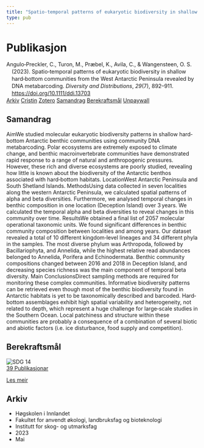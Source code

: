 ```yaml
---
title: "Spatio‐temporal patterns of eukaryotic biodiversity in shallow hard‐bottom communities from the West Antarctic Peninsula revealed by DNA metabarcoding"
type: pub
---
```

<h1>Publikasjon</h1>
<article id="csl-bib-container-PKTMW4E7" class="csl-bib-container">
  <div class="csl-bib-body" style="line-height: 1.35; padding-left: 1em; text-indent:-1em;">
  <div class="csl-entry">Angulo&#x2010;Preckler, C., Turon, M., Pr&#xE6;bel, K., Avila, C., &amp; Wangensteen, O. S. (2023). Spatio&#x2010;temporal patterns of eukaryotic biodiversity in shallow hard&#x2010;bottom communities from the West Antarctic Peninsula revealed by DNA metabarcoding. <i>Diversity and Distributions</i>, <i>29</i>(7), 892&#x2013;911. <a href="https://doi.org/10.1111/ddi.13703">https://doi.org/10.1111/ddi.13703</a></div>
</div>
  <div class="csl-bib-buttons">
    <a href="#taxonomy-article-PKTMW4E7" class="csl-bib-button">Arkiv</a>
    <a href="https://app.cristin.no/results/show.jsf?id=2150196" alt="Cristin URL" class="csl-bib-button">Cristin</a>
    <a href="http://zotero.org/groups/5022929/items/PKTMW4E7" alt="Zotero URL" class="csl-bib-button">Zotero</a>
    <a href="#abstract-article-PKTMW4E7" class="csl-bib-button">Samandrag</a>
    <a href="#sdg-article-PKTMW4E7" class="csl-bib-button">Berekraftsmål</a>
    <a href="https://onlinelibrary.wiley.com/doi/pdfdirect/10.1111/ddi.13703" class="csl-bib-button">Unpaywall</a>
  </div>
  <div id="csl-bib-meta-container-PKTMW4E7"></div>
</article>
<div id="csl-bib-meta-PKTMW4E7" class="csl-bib-meta">
  <article id="abstract-article-PKTMW4E7" class="abstract-article">
    <h1>Samandrag</h1>
    AimWe studied molecular eukaryotic biodiversity patterns in shallow hard‐bottom Antarctic benthic communities using community DNA metabarcoding. Polar ecosystems are extremely exposed to climate change, and benthic macroinvertebrate communities have demonstrated rapid response to a range of natural and anthropogenic pressures. However, these rich and diverse ecosystems are poorly studied, revealing how little is known about the biodiversity of the Antarctic benthos associated with hard‐bottom habitats. LocationWest Antarctic Peninsula and South Shetland Islands. MethodsUsing data collected in seven localities along the western Antarctic Peninsula, we calculated spatial patterns of alpha and beta diversities. Furthermore, we analysed temporal changes in benthic composition in one location (Deception Island) over 3 years. We calculated the temporal alpha and beta diversities to reveal changes in this community over time. ResultsWe obtained a final list of 2057 molecular operational taxonomic units. We found significant differences in benthic community composition between localities and among years. Our dataset revealed a total of 10 different kingdom‐level lineages and 34 different phyla in the samples. The most diverse phylum was Arthropoda, followed by Bacillariophyta, and Annelida, while the highest relative read abundances belonged to Annelida, Porifera and Echinodermata. Benthic community compositions changed between 2016 and 2018 in Deception Island, and decreasing species richness was the main component of temporal beta diversity. Main ConclusionsDirect sampling methods are required for monitoring these complex communities. Informative biodiversity patterns can be retrieved even though most of the benthic biodiversity found in Antarctic habitats is yet to be taxonomically described and barcoded. Hard‐bottom assemblages exhibit high spatial variability and heterogeneity, not related to depth, which represent a huge challenge for large‐scale studies in the Southern Ocean. Local patchiness and structure within these communities are probably a consequence of a combination of several biotic and abiotic factors (i.e. ice disturbance, food supply and competition).
  </article>
  <article id="sdg-article-PKTMW4E7" class="sdg-article">
    <h1>Berekraftsmål</h1>
    <div class="sdg-container"><div id="sdg14" class="sdg">
<img src="{{< params subfolder >}}images/sdg/sdg14_no.png" class="image" alt="SDG 14">
<div class="sdg-overlay">
<a href="{{< params subfolder >}}no/archive/?sdg=14#archive" class="sdg-publication-count"><span>39</span> Publikasjonar</a>
<p><a href="https://www.fn.no/om-fn/fns-baerekraftsmaal/livet-i-havet?lang=nno-NO" class="sdg-read-more">Les meir</a></p>
</div>
</div></div>
  </article>
  <article id="taxonomy-article-PKTMW4E7" class="taxonomy-article">
    <h1>Arkiv</h1>
    <ul>
      <li>Høgskolen i Innlandet</li>
      <li>Fakultet for anvendt økologi, landbruksfag og bioteknologi</li>
      <li>Institutt for skog- og utmarksfag</li>
      <li>2023</li>
      <li>Mai</li>
    </ul>
  </article>
</div>
